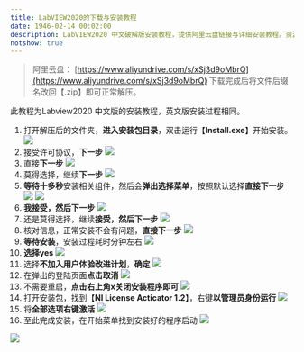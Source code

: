 ```yaml
---
title: LabVIEW2020的下载与安装教程
date: 1946-02-14 00:02:00
description: LabVIEW2020 中文破解版安装教程，提供阿里云盘链接与详细安装教程。资源仅供学习参考！
notshow: true
---
```


> 阿里云盘：
> [https://www.aliyundrive.com/s/xSj3d9oMbrQ](https://www.aliyundrive.com/s/xSj3d9oMbrQ)
> 下载完成后将文件后缀名改回【.zip】即可正常解压。

此教程为Labview2020 中文版的安装教程，英文版安装过程相同。

1. 打开解压后的文件夹，**进入安装包目录**，双击运行【**Install.exe**】开始安装。
![](https://img-blog.csdnimg.cn/b6d58731beb94ce0a1a3d3a309c333e0.png?x-oss-process=image/watermark,type_ZHJvaWRzYW5zZmFsbGJhY2s,shadow_50,text_Q1NETiBASGFsZl9B,size_20,color_FFFFFF,t_70,g_se,x_16)
2. 接受许可协议，**下一步**
![](https://img-blog.csdnimg.cn/a130caf1f78b4ee7a7bfd320cbd5d2ce.png?x-oss-process=image/watermark,type_ZHJvaWRzYW5zZmFsbGJhY2s,shadow_50,text_Q1NETiBASGFsZl9B,size_20,color_FFFFFF,t_70,g_se,x_16)
3. 直接**下一步**
![](https://img-blog.csdnimg.cn/c66a13e03df44b6a9f6a85573d09b2b2.png?x-oss-process=image/watermark,type_ZHJvaWRzYW5zZmFsbGJhY2s,shadow_50,text_Q1NETiBASGFsZl9B,size_20,color_FFFFFF,t_70,g_se,x_16)
4. 莫得选择，继续**下一步**
![](https://img-blog.csdnimg.cn/b604b562b2bf47dc91fe48af9290011b.png?x-oss-process=image/watermark,type_ZHJvaWRzYW5zZmFsbGJhY2s,shadow_50,text_Q1NETiBASGFsZl9B,size_20,color_FFFFFF,t_70,g_se,x_16)
5. **等待十多秒**安装相关组件，然后会**弹出选择菜单**，按照默认选择**直接下一步**
![](https://img-blog.csdnimg.cn/34c840b3f4a7410197f4a88d0def0f68.png?x-oss-process=image/watermark,type_ZHJvaWRzYW5zZmFsbGJhY2s,shadow_50,text_Q1NETiBASGFsZl9B,size_20,color_FFFFFF,t_70,g_se,x_16)
![](https://img-blog.csdnimg.cn/ccdc00bb4b8b476fa05bb80e91405223.png?x-oss-process=image/watermark,type_ZHJvaWRzYW5zZmFsbGJhY2s,shadow_50,text_Q1NETiBASGFsZl9B,size_20,color_FFFFFF,t_70,g_se,x_16)
6. **我接受，然后下一步**
![](https://img-blog.csdnimg.cn/970b79c8425e485f884a7c4b7fafb1f2.png?x-oss-process=image/watermark,type_ZHJvaWRzYW5zZmFsbGJhY2s,shadow_50,text_Q1NETiBASGFsZl9B,size_20,color_FFFFFF,t_70,g_se,x_16)
7. 还是莫得选择，继续**接受，然后下一步**
![](https://img-blog.csdnimg.cn/c813266432484339be18e82c85f87c2e.png?x-oss-process=image/watermark,type_ZHJvaWRzYW5zZmFsbGJhY2s,shadow_50,text_Q1NETiBASGFsZl9B,size_20,color_FFFFFF,t_70,g_se,x_16)
8. 核对信息，正常安装不会有问题，**直接下一步**
![](https://img-blog.csdnimg.cn/250148dc78cf4241a83eed17a7e94ba7.png?x-oss-process=image/watermark,type_ZHJvaWRzYW5zZmFsbGJhY2s,shadow_50,text_Q1NETiBASGFsZl9B,size_20,color_FFFFFF,t_70,g_se,x_16)
9. **等待安装**，安装过程耗时分钟左右
![](https://img-blog.csdnimg.cn/e5e74472a4994fd5831a8b54503436f7.png?x-oss-process=image/watermark,type_ZHJvaWRzYW5zZmFsbGJhY2s,shadow_50,text_Q1NETiBASGFsZl9B,size_20,color_FFFFFF,t_70,g_se,x_16)
 10. **选择yes**
![](https://img-blog.csdnimg.cn/d345e55b4e544e8c9d96b54b25d37a42.png)
10. 选择**不加入用户体验改进计划**，**确定**
![](https://img-blog.csdnimg.cn/aa2c4026a63f4327ba6b5d3e8ee2bb75.png?x-oss-process=image/watermark,type_ZHJvaWRzYW5zZmFsbGJhY2s,shadow_50,text_Q1NETiBASGFsZl9B,size_20,color_FFFFFF,t_70,g_se,x_16)
11. 在弹出的登陆页面**点击取消**
![](https://img-blog.csdnimg.cn/a111b55ed5a340d09bb8d264b145e0d6.png?x-oss-process=image/watermark,type_ZHJvaWRzYW5zZmFsbGJhY2s,shadow_50,text_Q1NETiBASGFsZl9B,size_20,color_FFFFFF,t_70,g_se,x_16)
12. 不需要重启，**点击右上角x关闭安装程序即可**
![](https://img-blog.csdnimg.cn/3f4c0eb7801c420aa1f6cf41f84b1420.png?x-oss-process=image/watermark,type_ZHJvaWRzYW5zZmFsbGJhY2s,shadow_50,text_Q1NETiBASGFsZl9B,size_20,color_FFFFFF,t_70,g_se,x_16)
13. 打开安装包，找到【**NI License Acticator 1.2**】，右键**以管理员身份运行**
![](https://img-blog.csdnimg.cn/570e89176dee4a1e830b8b8da2b40b44.png?x-oss-process=image/watermark,type_ZHJvaWRzYW5zZmFsbGJhY2s,shadow_50,text_Q1NETiBASGFsZl9B,size_20,color_FFFFFF,t_70,g_se,x_16)
14. 将**全部选项右键激活**
![](https://img-blog.csdnimg.cn/2dc2fb4e374f462a85025a40c46e57ac.png?x-oss-process=image/watermark,type_ZHJvaWRzYW5zZmFsbGJhY2s,shadow_50,text_Q1NETiBASGFsZl9B,size_20,color_FFFFFF,t_70,g_se,x_16)
15. 至此完成安装，在开始菜单找到安装好的程序启动
![](https://img-blog.csdnimg.cn/b3bbfc831770438cb40d7fda6b0fc630.png?x-oss-process=image/watermark,type_ZHJvaWRzYW5zZmFsbGJhY2s,shadow_50,text_Q1NETiBASGFsZl9B,size_20,color_FFFFFF,t_70,g_se,x_16)

![](https://img-blog.csdnimg.cn/b5e543c1059d4a66ad949e2d12c028b8.png?x-oss-process=image/watermark,type_ZHJvaWRzYW5zZmFsbGJhY2s,shadow_50,text_Q1NETiBASGFsZl9B,size_20,color_FFFFFF,t_70,g_se,x_16)
